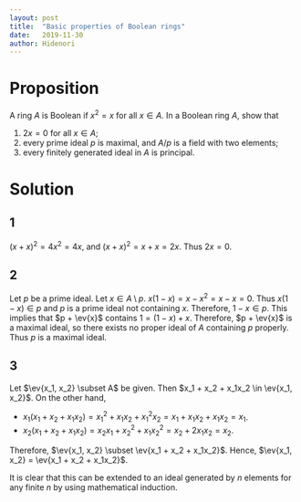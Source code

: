 ```yaml
---
layout: post
title:  "Basic properties of Boolean rings"
date:   2019-11-30
author: Hidenori
---
```


# Proposition
A ring $A$ is Boolean if $x^2 = x$ for all $x \in A$.
In a Boolean ring $A$, show that

1. $2x = 0$ for all $x \in A$;
1. every prime ideal $p$ is maximal, and $A/p$ is a field with two elements;
1. every finitely generated ideal in $A$ is principal.

# Solution
## 1
$(x + x)^2 = 4x^2 = 4x$, and $(x + x)^2 = x + x = 2x$.
Thus $2x = 0$.

## 2
Let $p$ be a prime ideal.
Let $x \in A \setminus p$.
$x(1 - x) = x - x^2 = x - x = 0$.
Thus $x(1 - x) \in p$ and $p$ is a prime ideal not containing $x$.
Therefore, $1 - x \in p$.
This implies that $p + \ev{x}$ contains $1 = (1 - x) + x$.
Therefore, $p + \ev{x}$ is a maximal ideal, so there exists no proper ideal of $A$ containing $p$ properly.
Thus $p$ is a maximal ideal.

## 3
Let $\ev{x_1, x_2} \subset A$ be given.
Then $x_1 + x_2 + x_1x_2 \in \ev{x_1, x_2}$.
On the other hand,

* $x_1(x_1 + x_2 + x_1x_2) = x_1^2 + x_1x_2 + x_1^2x_2 = x_1 + x_1x_2 + x_1x_2 = x_1$.
* $x_2(x_1 + x_2 + x_1x_2) = x_2x_1 + x_2^2 + x_1x_2^2 = x_2 + 2x_1x_2 = x_2$.

Therefore, $\ev{x_1, x_2} \subset \ev{x_1 + x_2 + x_1x_2}$.
Hence, $\ev{x_1, x_2} = \ev{x_1 + x_2 + x_1x_2}$.

It is clear that this can be extended to an ideal generated by $n$ elements for any finite $n$ by using mathematical induction.
